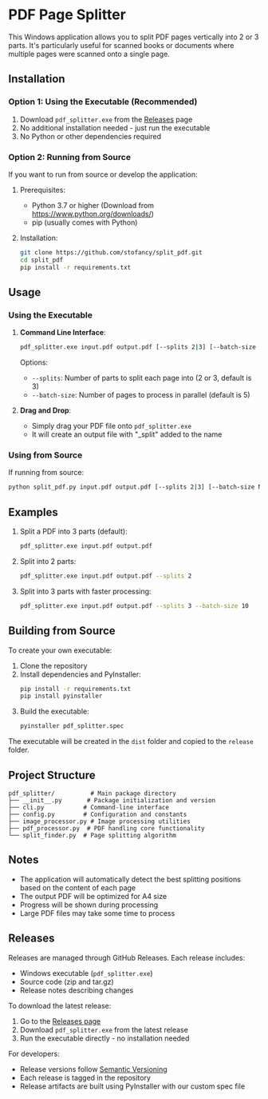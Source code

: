 # PDF Page Splitter

This Windows application allows you to split PDF pages vertically into 2 or 3 parts. It's particularly useful for scanned books or documents where multiple pages were scanned onto a single page.

## Installation

### Option 1: Using the Executable (Recommended)

1. Download `pdf_splitter.exe` from the [Releases](https://github.com/stofancy/split_pdf/releases/latest) page
2. No additional installation needed - just run the executable
3. No Python or other dependencies required

### Option 2: Running from Source

If you want to run from source or develop the application:

1. Prerequisites:
   - Python 3.7 or higher (Download from https://www.python.org/downloads/)
   - pip (usually comes with Python)

2. Installation:
   ```bash
   git clone https://github.com/stofancy/split_pdf.git
   cd split_pdf
   pip install -r requirements.txt
   ```

## Usage

### Using the Executable

1. **Command Line Interface**:
   ```bash
   pdf_splitter.exe input.pdf output.pdf [--splits 2|3] [--batch-size NUMBER]
   ```

   Options:
   - `--splits`: Number of parts to split each page into (2 or 3, default is 3)
   - `--batch-size`: Number of pages to process in parallel (default is 5)

2. **Drag and Drop**:
   - Simply drag your PDF file onto `pdf_splitter.exe`
   - It will create an output file with "_split" added to the name

### Using from Source

If running from source:
```bash
python split_pdf.py input.pdf output.pdf [--splits 2|3] [--batch-size NUMBER]
```

## Examples

1. Split a PDF into 3 parts (default):
   ```bash
   pdf_splitter.exe input.pdf output.pdf
   ```

2. Split into 2 parts:
   ```bash
   pdf_splitter.exe input.pdf output.pdf --splits 2
   ```

3. Split into 3 parts with faster processing:
   ```bash
   pdf_splitter.exe input.pdf output.pdf --splits 3 --batch-size 10
   ```

## Building from Source

To create your own executable:

1. Clone the repository
2. Install dependencies and PyInstaller:
   ```bash
   pip install -r requirements.txt
   pip install pyinstaller
   ```
3. Build the executable:
   ```bash
   pyinstaller pdf_splitter.spec
   ```
   
The executable will be created in the `dist` folder and copied to the `release` folder.

## Project Structure

```
pdf_splitter/          # Main package directory
├── __init__.py       # Package initialization and version
├── cli.py           # Command-line interface
├── config.py        # Configuration and constants
├── image_processor.py # Image processing utilities
├── pdf_processor.py  # PDF handling core functionality
└── split_finder.py  # Page splitting algorithm
```

## Notes

- The application will automatically detect the best splitting positions based on the content of each page
- The output PDF will be optimized for A4 size
- Progress will be shown during processing
- Large PDF files may take some time to process

## Releases

Releases are managed through GitHub Releases. Each release includes:
- Windows executable (`pdf_splitter.exe`)
- Source code (zip and tar.gz)
- Release notes describing changes

To download the latest release:
1. Go to the [Releases page](https://github.com/stofancy/split_pdf/releases)
2. Download `pdf_splitter.exe` from the latest release
3. Run the executable directly - no installation needed

For developers:
- Release versions follow [Semantic Versioning](https://semver.org/)
- Each release is tagged in the repository
- Release artifacts are built using PyInstaller with our custom spec file
